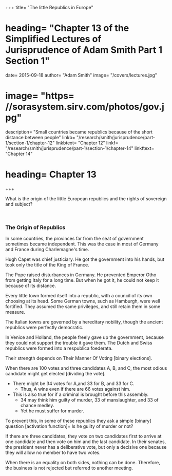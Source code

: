 



+++
title=  "The little Republics in Europe"
# heading=  "Chapter 13 of the Simplified Lectures of Jurisprudence of Adam Smith Part 1 Section 1"
date=  2015-09-18
author=  "Adam Smith"
image=  "/covers/lectures.jpg"
# image=  "https= //sorasystem.sirv.com/photos/gov.jpg"
description=  "Small countries became republics because of the short distance between people"
linkb=  "/research/smith/jurisprudence/part-1/section-1/chapter-12"
linkbtext=  "Chapter 12"
linkf=  "/research/smith/jurisprudence/part-1/section-1/chapter-14"
linkftext=  "Chapter 14"
# heading=  Chapter 13
+++

What is the origin of the little European republics and the rights of sovereign and subject?

<br>

### The Origin of Republics

In some countries, the provinces far from the seat of government sometimes became independent. This was the case in most of Germany and France during Charlemagne's time.

Hugh Capet was chief justiciary. He got the government into his hands, but took only the title of the King of France.

The Pope raised disturbances in Germany. He prevented Emperor Otho from getting Italy for a long time. But when he got it, he could not keep it because of its distance.

Every little town formed itself into a republic, with a council of its own choosing at its head. Some German towns, such as Hamburgh, were well fortified.
They assumed the same privileges, and still retain them in some measure. 

The Italian towns are governed by a hereditary nobility, though the ancient republics were perfectly democratic.

In Venice and Holland, the people freely gave up the government, because they could not support the trouble it gave them. The Dutch and Swiss republics were formed into a respublica foederata.

Their strength depends on Their Manner Of Voting [binary elections].


When there are 100 votes and three candidates A, B, and C, the most odious candidate might get elected [dividing the vote].
- There might be 34 votes for A,and 33 for B, and 33 for C.
  - Thus, A wins even if there are 66 votes against him.
- This is also true for if a criminal is brought before this assembly.
  - 34 may think him guilty of murder, 33 of manslaughter, and 33 of chance medley.
  - Yet he must suffer for murder.

To prevent this, in some of these republics they ask a simple [binary] question [activation function]=  Is he guilty of murder or not?

If there are three candidates, they vote on two candidates first to arrive at one candidate and then vote on him and the last candidate. In their senates, the president never has a deliberative vote, but only a decisive one because they will allow no member to have two votes.
<!--  have another vote for tput a previous vote, by which they exclude one of the candidates. -->

When there is an equality on both sides, nothing can be done. Therefore, the business is not rejected but referred to another meeting.
